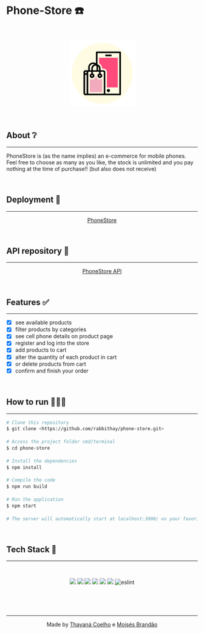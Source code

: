 # Phone-Store ☎️

</br>

<p align="center">
  <img src="src/assets/logo-readme.svg" width="175" alt="phone-store" />
</p>

</br>

## About ❔

---

PhoneStore is (as the name implies) an e-commerce for mobile phones. Feel free to choose as many as you like, the stock is unlimited and you pay nothing at the time of purchase!! (but also does not receive)

</br>

## Deployment 🚀

---

<p align="center"><a  href="https://front-phone-store.vercel.app/">PhoneStore</a></p>

</br>

## API repository 🧠

---

<p align="center"><a  href="https://github.com/Deltinha/back-phone-store">PhoneStore API</a></p>

</br>

## Features ✅

---

- [x] see available products
- [x] filter products by categories
- [x] see cell phone details on product page
- [x] register and log into the store
- [x] add products to cart
- [x] alter the quantity of each product in cart
- [x] or delete products from cart
- [x] confirm and finish your order

</br>

## How to run 🏃‍♀️💨

---

```bash
# Clone this repository
$ git clone <https://github.com/rabbithay/phone-store.git>

# Access the project folder cmd/terminal
$ cd phone-store

# Install the dependencies
$ npm install

# Compile the code
$ npm run build

# Run the application 
$ npm start

# The server will automatically start at localhost:3000/ on your favorite browser 
```

</br>

## Tech Stack 💾

---

<br/>

<p align="center">
<img src="https://img.shields.io/badge/HTML5-E34F26?style=for-the-badge&logo=html5&logoColor=white" />
<img src="https://img.shields.io/badge/CSS3-1572B6?style=for-the-badge&logo=css3&logoColor=white" />
<img src="https://img.shields.io/badge/JavaScript-F7DF1E?style=for-the-badge&logo=javascript&logoColor=black" />
<img src="https://img.shields.io/badge/React-20232A?style=for-the-badge&logo=react&logoColor=61DAFB" />
<img src="https://img.shields.io/badge/styled--components-DB7093?style=for-the-badge&logo=styled-components&logoColor=white" />
<img src="https://img.shields.io/badge/Vercel-000000?style=for-the-badge&logo=vercel&logoColor=white" />
<img alt="eslint" src="https://img.shields.io/badge/eslint-3A33D1?style=for-the-badge&logo=eslint&logoColor=white" />
</p>

<br>
<br>
<br>

---

<p align='center'>
  Made by <a  href="https://github.com/rabbithay">Thayaná Coelho</a> e <a  href="https://github.com/Deltinha/">Moisés Brandão</a>
</p>

